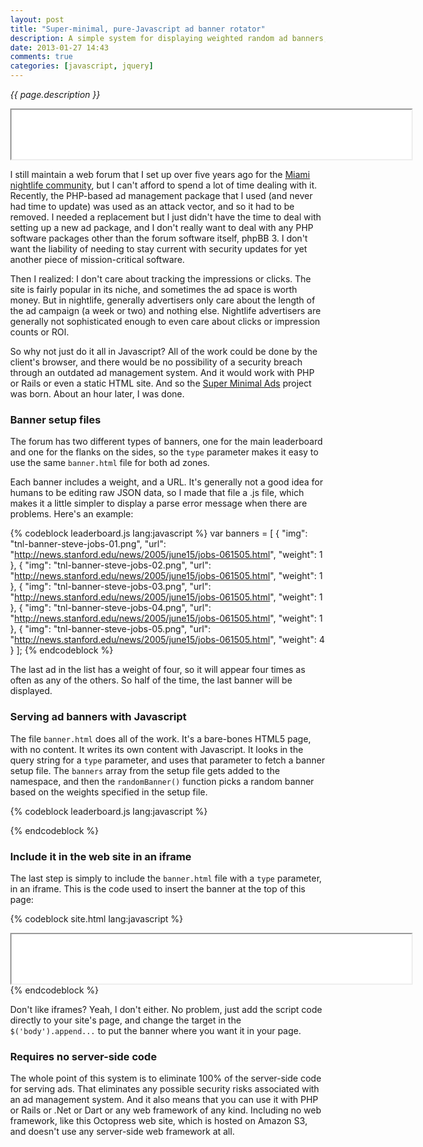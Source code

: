 ```yaml
---
layout: post
title: "Super-minimal, pure-Javascript ad banner rotator"
description: A simple system for displaying weighted random ad banners, for when you don't really care about impression or click tracking.
date: 2013-01-27 14:43
comments: true
categories: [javascript, jquery]
---
```


_{{ page.description }}_

<iframe width="640" height="79" style="overflow: hidden;"
  src="/super-minimal-ads/banner.html?type=leaderboard"></iframe>

I still maintain a web forum that I set up over five years ago for the [Miami nightlife community](http://forum.talknightlife.com), but I can't afford to spend a lot of time dealing with it.  Recently, the PHP-based ad management package that I used (and never had time to update) was used as an attack vector, and so it had to be removed.  I needed a replacement but I just didn't have the time to deal with setting up a new ad package, and I don't really want to deal with any PHP software packages other than the forum software itself, phpBB 3.  I don't want the liability of needing to stay current with security updates for yet another piece of mission-critical software.

Then I realized: I don't care about tracking the impressions or clicks.  The site is fairly popular in its niche, and sometimes the ad space is worth money.  But in nightlife, generally advertisers only care about the length of the ad campaign (a week or two) and nothing else.  Nightlife advertisers are generally not sophisticated enough to even care about clicks or impression counts or ROI.

So why not just do it all in Javascript?  All of the work could be done by the client's browser, and there would be no possibility of a security breach through an outdated ad management system.  And it would work with PHP or Rails or even a static HTML site.  And so the [Super Minimal Ads](https://github.com/endymion/super-minimal-ads) project was born.  About an hour later, I was done.

<!-- more -->

### Banner setup files

The forum has two different types of banners, one for the main leaderboard and one for the flanks on the sides, so the ```type``` parameter makes it easy to use the same ```banner.html``` file for both ad zones.

Each banner includes a weight, and a URL.  It's generally not a good idea for humans to be editing raw JSON data, so I made that file a .js file, which makes it a little simpler to display a parse error message when there are problems.  Here's an example:

{% codeblock leaderboard.js lang:javascript %}
var banners = [
  {
    "img": "tnl-banner-steve-jobs-01.png",
    "url": "http://news.stanford.edu/news/2005/june15/jobs-061505.html",
    "weight": 1
  },
  {
    "img": "tnl-banner-steve-jobs-02.png",
    "url": "http://news.stanford.edu/news/2005/june15/jobs-061505.html",
    "weight": 1
  },
  {
    "img": "tnl-banner-steve-jobs-03.png",
    "url": "http://news.stanford.edu/news/2005/june15/jobs-061505.html",
    "weight": 1
  },
  {
    "img": "tnl-banner-steve-jobs-04.png",
    "url": "http://news.stanford.edu/news/2005/june15/jobs-061505.html",
    "weight": 1
  },
  {
    "img": "tnl-banner-steve-jobs-05.png",
    "url": "http://news.stanford.edu/news/2005/june15/jobs-061505.html",
    "weight": 4
  }
];
{% endcodeblock %}

The last ad in the list has a weight of four, so it will appear four times as often as any of the others.  So half of the time, the last banner will be displayed.

### Serving ad banners with Javascript

The file ```banner.html``` does all of the work.  It's a bare-bones HTML5 page, with no content.  It writes its own content with Javascript.  It looks in the query string for a ```type``` parameter, and uses that parameter to fetch a banner setup file.  The ```banners``` array from the setup file gets added to the namespace, and then the ```randomBanner()``` function picks a random banner based on the weights specified in the setup file.

{% codeblock leaderboard.js lang:javascript %}
<!doctype html>
<meta charset=utf-8>
<title>ad banners</title>
<style>
body { margin: 0; }
</style>
<script src="//ajax.googleapis.com/ajax/libs/jquery/1.8.3/jquery.min.js"></script>
<script>

// Fetch the banner setup file.
var filename = getURLParameter("type")+".js";
jQuery.getScript(filename, function(){
  var banner = randomBanner();
  // Add the banner to the page body.
  $('body').append("<a target=\"tnl_ad\" href=\""+banner["url"]+"\">" +
    "<img src=\"banners/"+banner["img"]+"\"></a>");
})
  .fail(function(jqxhr, settings, exception) {
    console.log("Error parsing " + filename + ": " + exception.message);
  }
)

function randomBanner() {
    var totalWeight = 0, cummulativeWeight = 0, i;
    // Add up the weights.
    for (i = 0; i < banners.length; i++) {
        totalWeight += banners[i]["weight"];
    }
    console.log("Total weight: " + totalWeight);
    var random = Math.floor(Math.random() * totalWeight);
    // Find which bucket the random value is in.
    for (i = 0; i < banners.length; i++) {
        cummulativeWeight += banners[i]["weight"];
        if (random < cummulativeWeight) {
            return(banners[i]);
        }
    }
}

function getURLParameter(name){
  return decodeURI((RegExp(name + '=' + '(.+?)(&|$)').exec(location.search)||[,null])[1]);
}
</script>
{% endcodeblock %}

### Include it in the web site in an iframe

The last step is simply to include the ```banner.html``` file with a ```type``` parameter, in an iframe.  This is the code used to insert the banner at the top of this page:

{% codeblock site.html lang:javascript %}
<iframe width="640" height="79" style="overflow: hidden;" src="/super-minimal-ads/banner.html?type=leaderboard"></iframe>
{% endcodeblock %}

Don't like iframes?  Yeah, I don't either.  No problem, just add the script code directly to your site's page, and change the target in the ```$('body').append...``` to put the banner where you want it in your page.

### Requires no server-side code

The whole point of this system is to eliminate 100% of the server-side code for serving ads.  That eliminates any possible security risks associated with an ad management system.  And it also means that you can use it with PHP or Rails or .Net or Dart or any web framework of any kind.  Including no web framework, like this Octopress web site, which is hosted on Amazon S3, and doesn't use any server-side web framework at all.